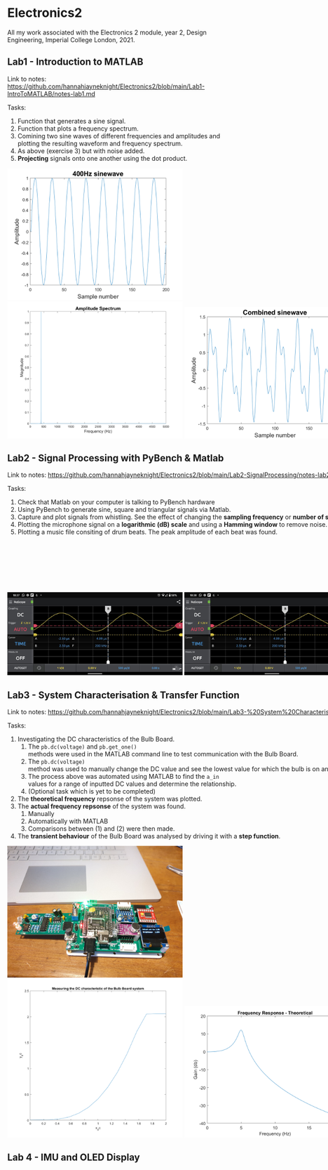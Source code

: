 # Electronics2

All my work associated with the Electronics 2 module, year 2, Design Engineering, Imperial College London, 2021.


## Lab1 - Introduction to MATLAB

Link to notes: https://github.com/hannahjayneknight/Electronics2/blob/main/Lab1-IntroToMATLAB/notes-lab1.md <br />

Tasks:
1. Function that generates a sine signal.
2. Function that plots a frequency spectrum.
3. Comining two sine waves of different frequencies and amplitudes and plotting the resulting waveform and frequency spectrum.
4. As above (exercise 3) but with noise added.
5. **Projecting** signals onto one another using the dot product. <br />

<img src="Lab1-IntroToMATLAB/sine_gen_test.png" alt="Simple sine wave" width="400"/> <nobr>
<img src="Lab1-IntroToMATLAB/plot_spec_test.png" alt="Simple frequency spectrum" width="400"/>
<img src="Lab1-IntroToMATLAB/combined_sine_wave.png" alt="Combining sine waves" width="400"/> <nobr>
<img src="Lab1-IntroToMATLAB/analysing_phase_shift.png" alt="Phase shifted" width="400"/>
<img src="Lab1-IntroToMATLAB/noisy_wave.png" alt="Noisy wave time domain" width="400"/> <nobr>
<img src="Lab1-IntroToMATLAB/noisy_wave_spectrum.png" alt="Noisy wave spectrum" width="400"/>

## Lab2 - Signal Processing with PyBench & Matlab

Link to notes: https://github.com/hannahjayneknight/Electronics2/blob/main/Lab2-SignalProcessing/notes-lab2.md <br />

Tasks:
1. Check that Matlab on your computer is talking to PyBench hardware
2. Using PyBench to generate sine, square and triangular signals via Matlab.
3. Capture and plot signals from whistling. See the effect of changing the **sampling frequency** or **number of samples** collected. Used a while loop to continously plot the signal.
4. Plotting the microphone signal on a **logarithmic (dB) scale** and using a **Hamming window** to remove noise.
5. Plotting a music file consiting of drum beats. The peak amplitude of each beat was found.

<img src="Lab2-SignalProcessing/ex2_sine.jpeg" alt="Sine wave" width="400"/> <nobr>
<img src="Lab2-SignalProcessing/ex2_triangle.jpeg" alt="Triangle wave" width="400"/> 
<img src="Lab2-SignalProcessing/ex2_square.jpeg" alt="Square wave" width="400"/> <nobr>
<img src="Lab2-SignalProcessing/weird-sine-wave.jpeg" alt="Weird wave" width="400"/>
<img src="Lab2-SignalProcessing/whistle freq domain.png" alt="Whistle frequency domain" width="400"/> <nobr>
<img src="Lab2-SignalProcessing/whistle time domain.png" alt="Whistle time domain" width="400"/>
<img src="Lab2-SignalProcessing/task4a hamming window spectrum.png" alt="Hamming window spectrum" width="400"/> <nobr>
<img src="Lab2-SignalProcessing/drum.png" alt="Drum beats time domain" width="400"/>
<img src="Lab2-SignalProcessing/drum_energy.png" alt="Energy of drum beats" width="400"/>

## Lab3 -  System Characterisation & Transfer Function

Link to notes: https://github.com/hannahjayneknight/Electronics2/blob/main/Lab3-%20System%20Characterisation%20%26%20Transfer%20Function/notes-lab3.md <br />

Tasks:
1. Investigating the DC characteristics of the Bulb Board.
    1. The ```pb.dc(voltage)``` and  ```pb.get_one()``` methods were used in the MATLAB command line to test communication with the Bulb Board.
    2. The ```pb.dc(voltage)``` method was used to manually change the DC value and see the lowest value for which the bulb is on and the lowest value for which the bulb is at maximum brightness.
    3. The process above was automated using MATLAB to find the ```a_in``` values for a range of inputted DC values and determine the relationship.
    4. (Optional task which is yet to be completed)
2. The **theoretical frequency** repsonse of the system was plotted.
3. The **actual frequency repsonse** of the system was found.
    1. Manually
    2. Automatically with MATLAB
    3. Comparisons between (1) and (2) were then made.
4. The **transient behaviour** of the Bulb Board was analysed by driving it with a **step function**.

<img src="Lab3- System Characterisation & Transfer Function/setting-up-bulb-board.jpg" alt="Setting up the bulb board" width="400"/><nobr>
<img src="Lab3- System Characterisation & Transfer Function/DC-characteristics-bulb-board.png" alt="DC characteristic of bulb board" width="400"/>
<img src="Lab3- System Characterisation & Transfer Function/theoretical-freq-response.png" alt="Theoretical frequency response" width="400"/> <nobr>
<img src="Lab3- System Characterisation & Transfer Function/manually-finding-freq-response.png" alt="Manually finding frequency response" width="400"/> 
<img src="Lab3- System Characterisation & Transfer Function/ex3a-freq-response.png" alt="Automatically finding frequency response" width="400"/> <nobr>
<img src="Lab3- System Characterisation & Transfer Function/step-respsonse.png" alt="Step response" width="400"/> 

## Lab 4 -  IMU and OLED Display

